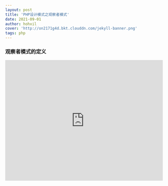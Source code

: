 ```yaml
---
layout: post
title: 'PHP设计模式之观察者模式'
date: 2021-09-01
author: hohxil
cover: 'http://on2171g4d.bkt.clouddn.com/jekyll-banner.png'
tags: php
---
```




### 观察者模式的定义




<iframe type="text/html" width="100%" height="385" src="http://www.youtube.com/embed/gfmjMWjn-Xg" frameborder="0"></iframe>